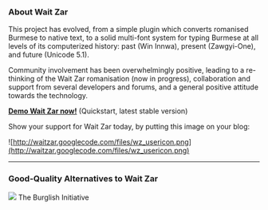 ### About Wait Zar ###

This project has evolved, from a simple plugin which converts romanised Burmese to native text, to a solid multi-font system for typing Burmese at all levels of its computerized history: past (Win Innwa), present (Zawgyi-One), and future (Unicode 5.1).

Community involvement has been overwhelmingly positive, leading to a re-thinking of the Wait Zar romanisation (now in progress), collaboration and support from several developers and forums, and a general positive attitude towards the technology.

**[Demo Wait Zar now!](http://waitzar.googlecode.com/svn/trunk/nightly/WaitZar.exe)**  (Quickstart, latest stable version)

Show your support for Wait Zar today, by putting this image on your blog:

![http://waitzar.googlecode.com/files/wz_usericon.png](http://waitzar.googlecode.com/files/wz_usericon.png)



---



### Good-Quality Alternatives to Wait Zar ###
[![](http://waitzar.googlecode.com/files/burglish_icon.png)](http://code.google.com/p/burglish)   The Burglish Initiative